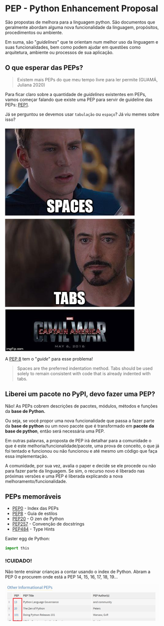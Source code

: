 # PEP - Python Enhancement Proposal

São propostas de melhora para a linguagem python. São documentos que geralmente abordam alguma nova funcionalidade da linguagem, propósitos, procedimentos ou ambiente.

Em suma, são "_guidelines_" que te orientam num melhor uso da linguagem e suas funcionalidades, bem como podem ajudar em questões como arquitetura, ambiente ou processos de sua aplicação.

## O que esperar das PEPs?

> Existem mais PEPs do que meu tempo livre para ler permite (GUAMÁ, Juliana 2020)

Para ficar claro sobre a quantidade de _guidelines_ existentes em PEPs, vamos começar falando que existe uma PEP para servir de guideline das PEPs: [PEP1](https://www.python.org/dev/peps/pep-0001/).

Já se perguntou se devemos usar `tabulação` ou `espaço`? Já viu memes sobre isso?

![img](images/tab_spaces_civil_war.jpg)

A [PEP 8](https://www.python.org/dev/peps/pep-0008/#tabs-or-spaces) tem o "_guide_" para esse problema!

> Spaces are the preferred indentation method.
> Tabs should be used solely to remain consistent with code that is already indented with tabs.

## Liberei um pacote no PyPI, devo fazer uma PEP?

Não! As PEPs cobrem descrições de pacotes, módulos, métodos e funções da **base de Python.**

Ou seja, se você propor uma nova funcionalidade que passa a fazer parte da **base de python** ou um novo pacote que é transformado em **pacote da base de python**, então será necessária uma PEP.

Em outras palavras, a proposta de PEP irá detalhar para a comunidade o que é este melhoria/funcionalidade/pacote, uma prova de conceito, o que já foi tentado e funcionou ou não funcionou e até mesmo um código que faça essa implementação.

A comunidade, por sua vez, avalia o paper e decide se ele procede ou não para fazer parte da linguagem. Se sim, o recurso novo é liberado nas próximas versões e uma PEP é liberada explicando a nova melhoramento/funcionalidade.

## PEPs memoráveis

* [PEP0](https://www.python.org/dev/peps/) - Index das PEPs
* [PEP8](https://www.python.org/dev/peps/pep-0008/) - Guia de estilos
* [PEP20](https://www.python.org/dev/peps/pep-0020/) - O zen de Python
* [PEP257](https://www.python.org/dev/peps/pep-0257/) - Convenção de docstrings
* [PEP484](https://www.python.org/dev/peps/pep-0484/) - Type Hints

Easter egg de Python:

```python
import this
```

### !CUIDADO!

Não tente ensinar crianças a contar usando o index de Python. Abram a PEP 0 e procurem onde está a PEP 14, 15, 16, 17, 18, 19...

![img](images/python_index.png)
